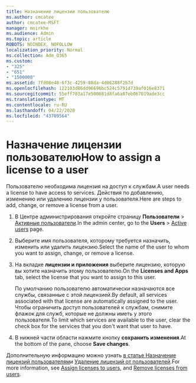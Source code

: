 ```yaml
---
title: Назначение лицензии пользователю
ms.author: cmcatee
author: cmcatee-MSFT
manager: mnirkhe
ms.audience: Admin
ms.topic: article
ROBOTS: NOINDEX, NOFOLLOW
localization_priority: Normal
ms.collection: Adm_O365
ms.custom:
- "325"
- "651"
- "1500008"
ms.assetid: 7fd08e48-6f3c-4259-88da-4d06288f2b7d
ms.openlocfilehash: 122103d86dd96696bc524c5791d739af016e8371
ms.sourcegitcommit: 55eff703a17e500681d8fa6a87eb067019ade3cc
ms.translationtype: MT
ms.contentlocale: ru-RU
ms.lasthandoff: 04/22/2020
ms.locfileid: "43709564"
---
```

# <a name="how-to-assign-a-license-to-a-user"></a><span data-ttu-id="585e0-102">Назначение лицензии пользователю</span><span class="sxs-lookup"><span data-stu-id="585e0-102">How to assign a license to a user</span></span>

<span data-ttu-id="585e0-103">Пользователю необходима лицензия на доступ к службам.</span><span class="sxs-lookup"><span data-stu-id="585e0-103">A user needs a license to have access to services.</span></span> <span data-ttu-id="585e0-104">Действия по добавлению, изменению или удалению лицензии у пользователя.</span><span class="sxs-lookup"><span data-stu-id="585e0-104">Here are steps to add, change, or remove a license from a user.</span></span>
  
1. <span data-ttu-id="585e0-105">В Центре администрирования откройте страницу **Пользователи** \> [Активные пользователи](https://go.microsoft.com/fwlink/p/?linkid=834822).</span><span class="sxs-lookup"><span data-stu-id="585e0-105">In the admin center, go to the **Users** \> [Active users](https://go.microsoft.com/fwlink/p/?linkid=834822) page.</span></span>

2. <span data-ttu-id="585e0-106">Выберите имя пользователя, которому требуется назначить, изменить или удалить лицензию.</span><span class="sxs-lookup"><span data-stu-id="585e0-106">Select the name of the user to whom you want to assign, change, or remove a license.</span></span>

3. <span data-ttu-id="585e0-107">На вкладке **лицензии и приложения** выберите лицензию, которую вы хотите назначить этому пользователю.</span><span class="sxs-lookup"><span data-stu-id="585e0-107">On the **Licenses and Apps** tab, select the license that you want to assign to this user.</span></span>

    <span data-ttu-id="585e0-108">По умолчанию пользователю автоматически назначаются все службы, связанные с этой лицензией.</span><span class="sxs-lookup"><span data-stu-id="585e0-108">By default, all services associated with that license are automatically assigned to the user.</span></span> <span data-ttu-id="585e0-109">Чтобы ограничить доступ пользователей к службам, снимите флажок для служб, которые не должны иметь у этого пользователя.</span><span class="sxs-lookup"><span data-stu-id="585e0-109">To limit which services are available to the user, clear the check box for the services that you don't want that user to have.</span></span>

4. <span data-ttu-id="585e0-110">В нижней части области нажмите кнопку **сохранить изменения**.</span><span class="sxs-lookup"><span data-stu-id="585e0-110">At the bottom of the pane, choose **Save changes**.</span></span>

<span data-ttu-id="585e0-111">Дополнительную информацию можно узнать [в статье Назначение лицензий пользователям](https://docs.microsoft.com/office365/admin/subscriptions-and-billing/assign-licenses-to-users)и [Удаление лицензий от пользователей](https://docs.microsoft.com/office365/admin/subscriptions-and-billing/remove-licenses-from-users).</span><span class="sxs-lookup"><span data-stu-id="585e0-111">For more information, see [Assign licenses to users](https://docs.microsoft.com/office365/admin/subscriptions-and-billing/assign-licenses-to-users), and [Remove licenses from users](https://docs.microsoft.com/office365/admin/subscriptions-and-billing/remove-licenses-from-users).</span></span>